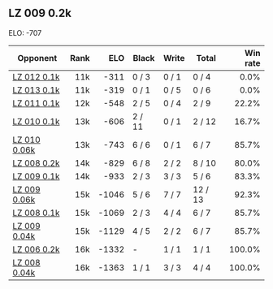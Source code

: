 ## LZ 009 0.2k ##

ELO: -707

Opponent | Rank | ELO | Black | Write | Total | Win rate
---------|-----:|----:|-------|-------|-------|-------:
[LZ 012 0.1k](LZ%20012%200.1k.md) | 11k | -311 | 0 / 3 | 0 / 1 | 0 / 4 | 0.0%
[LZ 013 0.1k](LZ%20013%200.1k.md) | 11k | -319 | 0 / 1 | 0 / 5 | 0 / 6 | 0.0%
[LZ 011 0.1k](LZ%20011%200.1k.md) | 12k | -548 | 2 / 5 | 0 / 4 | 2 / 9 | 22.2%
[LZ 010 0.1k](LZ%20010%200.1k.md) | 13k | -606 | 2 / 11 | 0 / 1 | 2 / 12 | 16.7%
[LZ 010 0.06k](LZ%20010%200.06k.md) | 13k | -743 | 6 / 6 | 0 / 1 | 6 / 7 | 85.7%
[LZ 008 0.2k](LZ%20008%200.2k.md) | 14k | -829 | 6 / 8 | 2 / 2 | 8 / 10 | 80.0%
[LZ 009 0.1k](LZ%20009%200.1k.md) | 14k | -933 | 2 / 3 | 3 / 3 | 5 / 6 | 83.3%
[LZ 009 0.06k](LZ%20009%200.06k.md) | 15k | -1046 | 5 / 6 | 7 / 7 | 12 / 13 | 92.3%
[LZ 008 0.1k](LZ%20008%200.1k.md) | 15k | -1069 | 2 / 3 | 4 / 4 | 6 / 7 | 85.7%
[LZ 009 0.04k](LZ%20009%200.04k.md) | 15k | -1129 | 4 / 5 | 2 / 2 | 6 / 7 | 85.7%
[LZ 006 0.2k](LZ%20006%200.2k.md) | 16k | -1332 | - | 1 / 1 | 1 / 1 | 100.0%
[LZ 008 0.04k](LZ%20008%200.04k.md) | 16k | -1363 | 1 / 1 | 3 / 3 | 4 / 4 | 100.0%
